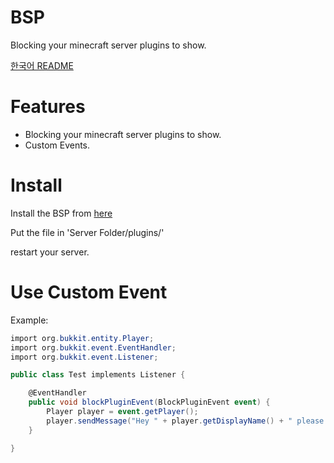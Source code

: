 # BSP
Blocking your minecraft server plugins to show.

[한국어 README](https://github.com/Plma75/BSP/blob/master/README-kr.md)

# Features
* Blocking your minecraft server plugins to show.
* Custom Events.

# Install
Install the BSP from [here](https://github.com/Plma75/BSP/releases)

Put the file in 'Server Folder/plugins/'

restart your server.

# Use Custom Event

Example:
```csharp
import org.bukkit.entity.Player;
import org.bukkit.event.EventHandler;
import org.bukkit.event.Listener;

public class Test implements Listener {

    @EventHandler
    public void blockPluginEvent(BlockPluginEvent event) {
        Player player = event.getPlayer();
        player.sendMessage("Hey " + player.getDisplayName() + " please be careful.");
    }

}
```
